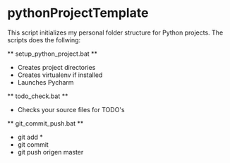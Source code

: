 # pythonProjectTemplate

This script initializes my personal folder structure for Python projects. The scripts does the follwing:

** setup_python_project.bat **

* Creates project directories
* Creates virtualenv if installed
* Launches Pycharm

** todo_check.bat **

* Checks your source files for TODO's

** git_commit_push.bat **

* git add *
* git commit
* git push origen master
